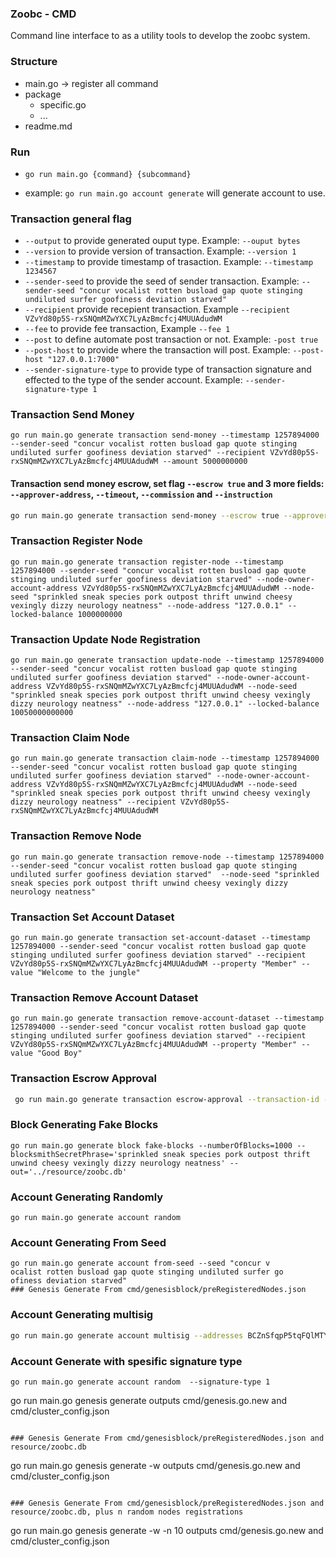 ### Zoobc - CMD

Command line interface to as a utility tools to develop the zoobc system.

### Structure

- main.go -> register all command
- package
  - specific.go
  - ...
- readme.md

### Run

- `go run main.go {command} {subcommand}`

- example: `go run main.go account generate` will generate account to use.

### Transaction general flag 
  - `--output` to provide generated ouput type. Example: `--ouput bytes`
  - `--version` to provide version of transaction. Example: `--version 1`
  - `--timestamp` to provide timestamp of trasaction. Example: `--timestamp 1234567`
  - `--sender-seed` to provide the seed of sender transaction. Example: `--sender-seed "concur vocalist rotten busload gap quote stinging undiluted surfer goofiness deviation starved"`
  - `--recipient` provide recepient transaction. Example `--recipient VZvYd80p5S-rxSNQmMZwYXC7LyAzBmcfcj4MUUAdudWM`
  - `--fee` to provide fee transaction, Example `--fee 1`
  - `--post` to define automate post transaction or not. Example: `-post true`
  - `--post-host` to provide where the transaction will post. Example: `--post-host "127.0.0.1:7000"`
  - `--sender-signature-type` to provide type of transaction signature and effected to the type of the sender account. Example: `--sender-signature-type 1`


### Transaction Send Money

```
go run main.go generate transaction send-money --timestamp 1257894000 --sender-seed "concur vocalist rotten busload gap quote stinging undiluted surfer goofiness deviation starved" --recipient VZvYd80p5S-rxSNQmMZwYXC7LyAzBmcfcj4MUUAdudWM --amount 5000000000
```
#### Transaction send money escrow, set flag `--escrow true` and 3 more fields: `--approver-address`, `--timeout`, `--commission` and `--instruction`
```bash
go run main.go generate transaction send-money --escrow true --approver-address BCZEGOb3WNx3fDOVf9ZS4EjvOIv_UeW4TVBQJ_6tHKlE --timeout 200 --sender-seed "execute beach inflict session course dance vanish cover lawsuit earth casino fringe waste warfare also habit skull donate window cannon scene salute dawn good" --amount 1111 --commission 111 --instruction "Check amount should be 111" --recipient nK_ouxdDDwuJiogiDAi_zs1LqeN7f5ZsXbFtXGqGc0Pd
```

### Transaction Register Node

```
go run main.go generate transaction register-node --timestamp 1257894000 --sender-seed "concur vocalist rotten busload gap quote stinging undiluted surfer goofiness deviation starved" --node-owner-account-address VZvYd80p5S-rxSNQmMZwYXC7LyAzBmcfcj4MUUAdudWM --node-seed "sprinkled sneak species pork outpost thrift unwind cheesy vexingly dizzy neurology neatness" --node-address "127.0.0.1" --locked-balance 1000000000
```

### Transaction Update Node Registration

```
go run main.go generate transaction update-node --timestamp 1257894000 --sender-seed "concur vocalist rotten busload gap quote stinging undiluted surfer goofiness deviation starved" --node-owner-account-address VZvYd80p5S-rxSNQmMZwYXC7LyAzBmcfcj4MUUAdudWM --node-seed "sprinkled sneak species pork outpost thrift unwind cheesy vexingly dizzy neurology neatness" --node-address "127.0.0.1" --locked-balance 10050000000000
```

### Transaction Claim Node

```
go run main.go generate transaction claim-node --timestamp 1257894000 --sender-seed "concur vocalist rotten busload gap quote stinging undiluted surfer goofiness deviation starved" --node-owner-account-address VZvYd80p5S-rxSNQmMZwYXC7LyAzBmcfcj4MUUAdudWM --node-seed "sprinkled sneak species pork outpost thrift unwind cheesy vexingly dizzy neurology neatness" --recipient VZvYd80p5S-rxSNQmMZwYXC7LyAzBmcfcj4MUUAdudWM
```

### Transaction Remove Node

```
go run main.go generate transaction remove-node --timestamp 1257894000 --sender-seed "concur vocalist rotten busload gap quote stinging undiluted surfer goofiness deviation starved"  --node-seed "sprinkled sneak species pork outpost thrift unwind cheesy vexingly dizzy neurology neatness"
```

### Transaction Set Account Dataset

```
go run main.go generate transaction set-account-dataset --timestamp 1257894000 --sender-seed "concur vocalist rotten busload gap quote stinging undiluted surfer goofiness deviation starved" --recipient VZvYd80p5S-rxSNQmMZwYXC7LyAzBmcfcj4MUUAdudWM --property "Member" --value "Welcome to the jungle"
```

### Transaction Remove Account Dataset

```
go run main.go generate transaction remove-account-dataset --timestamp 1257894000 --sender-seed "concur vocalist rotten busload gap quote stinging undiluted surfer goofiness deviation starved" --recipient VZvYd80p5S-rxSNQmMZwYXC7LyAzBmcfcj4MUUAdudWM --property "Member" --value "Good Boy"
```

### Transaction Escrow Approval
```bash
 go run main.go generate transaction escrow-approval --transaction-id -2546596465476625657 --approval true --sender-seed "concur vocalist rotten busload gap quote stinging undiluted surfer goofiness deviation starved" --fee 111
```

### Block Generating Fake Blocks

```
go run main.go generate block fake-blocks --numberOfBlocks=1000 --blocksmithSecretPhrase='sprinkled sneak species pork outpost thrift unwind cheesy vexingly dizzy neurology neatness' --out='../resource/zoobc.db'
```

### Account Generating Randomly

```
go run main.go generate account random
```

### Account Generating From Seed

```
go run main.go generate account from-seed --seed "concur v
ocalist rotten busload gap quote stinging undiluted surfer go
ofiness deviation starved"
### Genesis Generate From cmd/genesisblock/preRegisteredNodes.json

```

### Account Generating multisig
```bash
go run main.go generate account multisig --addresses BCZnSfqpP5tqFQlMTYkDeBVFWnbyVK7vLr5ORFpTjgtN --addresses BCZD_VxfO2S9aziIL3cn_cXW7uPDVPOrnXuP98GEAUC7 --addresses BCZKLvgUYZ1KKx-jtF9KoJskjVPvB9jpIjfzzI6zDW0J —min-sigs 2 —nonce 3
```

### Account Generate with spesific signature type
```
go run main.go generate account random  --signature-type 1
```

go run main.go genesis generate
outputs cmd/genesis.go.new and cmd/cluster_config.json

```

### Genesis Generate From cmd/genesisblock/preRegisteredNodes.json and resource/zoobc.db

```

go run main.go genesis generate -w
outputs cmd/genesis.go.new and cmd/cluster_config.json

```

### Genesis Generate From cmd/genesisblock/preRegisteredNodes.json and resource/zoobc.db, plus n random nodes registrations

```

go run main.go genesis generate -w -n 10
outputs cmd/genesis.go.new and cmd/cluster_config.json

```

```
